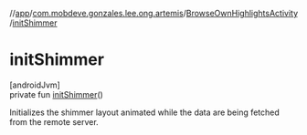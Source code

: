 //[app](../../../index.md)/[com.mobdeve.gonzales.lee.ong.artemis](../index.md)/[BrowseOwnHighlightsActivity](index.md)/[initShimmer](init-shimmer.md)

# initShimmer

[androidJvm]\
private fun [initShimmer](init-shimmer.md)()

Initializes the shimmer layout animated while the data are being fetched from the remote server.
